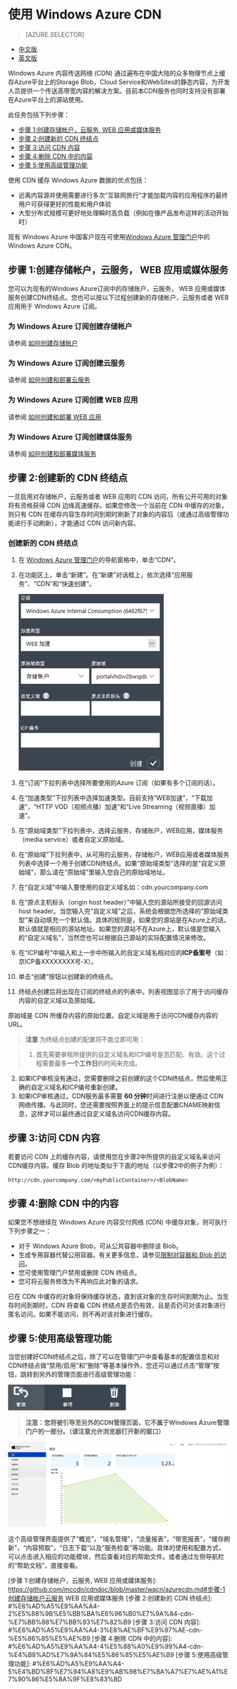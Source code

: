 # 使用 Windows Azure CDN

> [AZURE.SELECTOR]
- [中文版](/documentation/articles/cdn-how-to-use)
- [英文版](/documentation/articles/cdn-enus-how-to-use)

Windows Azure 内容传送网络 (CDN) 通过遍布在中国大陆的众多物理节点上缓存Azure平台上的Storage Blob，Cloud Service和WebSites的静态内容，为开发人员提供一个传送高带宽内容的解决方案。目前本CDN服务也同时支持没有部署在Azure平台上的源站使用。

此任务包括下列步骤：

+ [步骤 1:创建存储帐户，云服务, WEB 应用或媒体服务](#step1)
+ [步骤 2:创建新的 CDN 终结点](#step2)
+ [步骤 3:访问 CDN 内容](#step3)
+ [步骤 4:删除 CDN 中的内容](#step4)
+ [步骤 5:使用高级管理功能](#step5)

使用 CDN 缓存 Windows Azure 数据的优点包括：

- 远离内容源并使用需要进行多次“互联网旅行”才能加载内容的应用程序的最终用户可获得更好的性能和用户体验
- 大型分布式规模可更好地处理瞬时高负载（例如在像产品发布这样的活动开始时）

现有 Windows Azure 中国客户现在可使用[Windows Azure 管理门户](https://manage.windowsazure.cn/)中的 Windows Azure CDN。 

## 步骤 1:创建存储帐户，云服务， WEB 应用或媒体服务<a id="step1"></a>
您可以为现有的Windows Azure订阅中的存储账户，云服务， WEB 应用或媒体服务创建CDN终结点。您也可以按以下过程创建新的存储帐户，云服务或者 WEB 应用用于 Windows Azure 订阅。

### 为 Windows Azure 订阅创建存储帐户
请参阅 [如何创建存储帐户](http://www.windowsazure.cn/zh-cn/documentation/articles/storage-create-storage-account/)

### 为 Windows Azure 订阅创建云服务
请参阅 [如何创建和部署云服务](http://www.windowsazure.cn/zh-cn/documentation/articles/cloud-services-how-to-create-deploy/) 

### 为 Windows Azure 订阅创建 WEB 应用
请参阅 [如何创建和部署 WEB 应用](http://www.windowsazure.cn/zh-cn/documentation/articles/web-sites-create-deploy/) 

### 为 Windows Azure 订阅创建媒体服务
请参阅 [如何创建和部署媒体服务](http://www.windowsazure.cn/documentation/articles/media-services-create-account/) 

## 步骤 2:创建新的 CDN 终结点<a id="step2"></a>
一旦启用对存储帐户，云服务或者 WEB 应用的 CDN 访问，所有公开可用的对象将有资格获得 CDN 边缘高速缓存。如果您修改一个当前在 CDN 中缓存的对象，则只有 CDN 在缓存内容生存时间到期时刷新了对象的内容后（或通过高级管理功能进行手动刷新），才能通过 CDN 访问新内容。

### 创建新的 CDN 终结点
1. 在 [Windows Azure 管理门户](https://manage.windowsazure.cn/)的导航窗格中，单击“CDN”。
2. 在功能区上，单击“新建”。在“新建”对话框上，依次选择“应用服务”、“CDN”和“快速创建”。

    ![CDN quick create][1]
3. 在“订阅”下拉列表中选择所要使用的Azure 订阅（如果有多个订阅的话）。
4. 在“加速类型”下拉列表中选择加速类型。目前支持“WEB加速”，“下载加速”，“HTTP VOD（视频点播）加速”和“Live Streaming（视频直播）加速”。
5. 在“原始域类型”下拉列表中，选择云服务，存储账户，WEB应用，媒体服务（media service）或者自定义原始域。
6. 在“原始域”下拉列表中，从可用的云服务，存储帐户，WEB应用或者媒体服务列表中选择一个用于创建CDN终结点。如果“原始域类型”选择的是“自定义原始域”，那么请在“原始域”里输入您自己的原始域地址。
7. 在“自定义域”中输入要使用的自定义域名如：cdn.yourcompany.com
8. 在“原点主机标头（origin host header）”中输入您的源站所接受的回源访问host header。当您输入完“自定义域”之后，系统会根据您所选择的“原始域类型”来自动填充一个默认值。具体的规则是，如果您的源站是在Azure上的话，默认值就是相应的源站地址。如果您的源站不在Azure上，默认值是您输入的“自定义域名”，当然您也可以根据自己源站的实际配置情况来修改。
9. 在“ICP编号”中输入和上一步中所输入的自定义域名相对应的**ICP备案号**（如：京ICP备XXXXXXXX号-X）。
10. 单击“创建”按钮以创建新的终结点。
11. 终结点创建后将出现在订阅的终结点的列表中。列表视图显示了用于访问缓存内容的自定义域以及原始域。

原始域是 CDN 所缓存内容的原始位置。自定义域是用于访问CDN缓存内容的URL。
> **注意** 为终结点创建的配置将不能立即可用：

> 1. 首先需要审核所提供的自定义域名和ICP编号是否匹配、有效。这个过程需要最多**一个工作日**的时间来完成。
2. 如果ICP审核没有通过，您需要删除之前创建的这个CDN终结点，然后使用正确的自定义域名和ICP编号重新创建。
3. 如果ICP审核通过，CDN服务最多需要 **60 分钟**时间进行注册以便通过 CDN 网络传播。与此同时，您还需要按照界面上的提示信息配置CNAME映射信息，这样才可以最终通过自定义域名访问CDN缓存内容。

## 步骤 3:访问 CDN 内容<a id="step3"></a>
若要访问 CDN 上的缓存内容，请使用您在步骤2中所提供的自定义域名来访问CDN缓存内容。缓存 Blob 的地址类似于下面的地址（以步骤2中的例子为例）：

`http://cdn.yourcompany.com/<myPublicContainer>/<BlobName>`

## 步骤 4:删除 CDN 中的内容<a id="step4"></a>
如果您不想继续在 Windows Azure 内容交付网络 (CDN) 中缓存对象，则可执行下列步骤之一：

- 对于 Windows Azure Blob，可从公共容器中删除该 Blob。
- 生成专用容器代替公用容器。有关更多信息，请参见[限制对容器和 Blob 的访问](http://msdn.microsoft.com/zh-cn/library/dd179354.aspx)。
- 您可使用管理门户禁用或删除 CDN 终结点。
- 您可将云服务修改为不再响应此对象的请求。

已在 CDN 中缓存的对象将保持缓存状态，直到该对象的生存时间到期为止。当生存时间到期时，CDN 将查看 CDN 终结点是否仍有效，且是否仍可对该对象进行匿名访问。如果不能访问，则不再对该对象进行缓存。


## 步骤 5:使用高级管理功能<a id="step5"></a>
当您创建好CDN终结点之后，除了可以在管理门户中查看基本的配置信息和对CDN终结点做“禁用/启用”和“删除”等基本操作外，您还可以通过点击“管理”按钮，跳转到另外的管理页面进行高级管理功能：

![Manage Button][2]
> **注意：您将被引导至另外的CDN管理页面，它不属于Windows Azure管理门户的一部分。（请注意允许浏览器打开新的窗口）**

![Adv Portal][3]

这个高级管理界面提供了“概览”，“域名管理”，“流量报表”，“带宽报表”，“缓存刷新”，“内容预取”，“日志下载”以及“服务检查”等功能。具体的使用和配置方式，可以点击进入相应的功能模块，然后查看对应的帮助文件。或者通过左侧导航栏的“帮助文档”，直接查看。




[步骤 1:创建存储帐户，云服务, WEB 应用或媒体服务]: https://github.com/mccdn/cdndoc/blob/master/wacn/azurecdn.md#步骤-1创建存储帐户云服务 WEB 应用或媒体服务
[步骤 2:创建新的 CDN 终结点]: #%E6%AD%A5%E9%AA%A4-2%E5%88%9B%E5%BB%BA%E6%96%B0%E7%9A%84-cdn-%E7%BB%88%E7%BB%93%E7%82%B9
[步骤 3:访问 CDN 内容]: #%E6%AD%A5%E9%AA%A4-3%E8%AE%BF%E9%97%AE-cdn-%E5%86%85%E5%AE%B9
[步骤 4:删除 CDN 中的内容]: #%E6%AD%A5%E9%AA%A4-4%E5%88%A0%E9%99%A4-cdn-%E4%B8%AD%E7%9A%84%E5%86%85%E5%AE%B9
[步骤 5:使用高级管理功能]: #%E6%AD%A5%E9%AA%A4-5%E4%BD%BF%E7%94%A8%E9%AB%98%E7%BA%A7%E7%AE%A1%E7%90%86%E5%8A%9F%E8%83%BD


<!--Image references-->
[1]: ./media/cdn/image005.png
[2]: ./media/cdn/image002.png
[3]: ./media/cdn/how_to_001.png